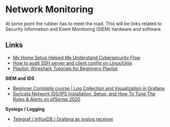# Network Monitoring
At some point the rubber has to meet the road. This will be links related to Security Information and Event Monitoring (SIEM) hardware and software.

## Links

- [My Home Setup Helped Me Understand Cybersecurity Flow](https://medium.com/paypal-tech/my-home-setup-helped-me-understand-cybersecurity-flow-27a692b90a19)
- [How to audit SSH server and client config on Linux/Unix](https://www.cyberciti.biz/tips/how-to-audit-ssh-server-and-client-config-on-linux-unix.html)
- [Playlist: Wireshark Tutorials for Beginners Playlist](https://www.youtube.com/playlist?list=PL6gx4Cwl9DGBI2ZFuyZOl5Q7sptR7PwYN)

**SIEM and IDS**
- [Beginner Complete course | Log Collection and Visualization in Grafana](https://www.youtube.com/playlist?list=PLyJqGMYm0vnOQQse9snwzYcrr2hP6qStc)
- [Suricata Network IDS/IPS Installation, Setup, and How To Tune The Rules & Alerts on pfSense 2020
](https://www.youtube.com/watch?v=S0-vsjhPDN0)

**Syslogs / Logging**
- [Telegraf / InfluxDB / Grafana as syslog receiver](https://nwmichl.net/2020/03/15/telegraf-influxdb-grafana-as-syslog-receiver/)
